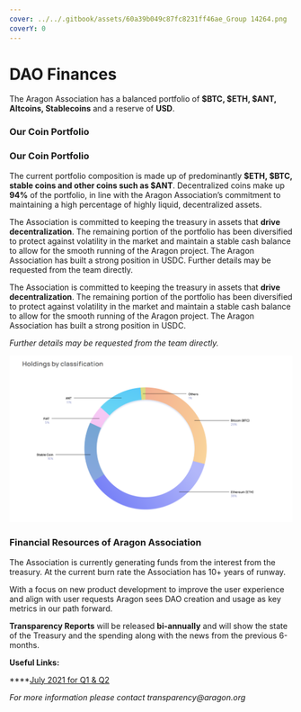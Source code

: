 ```yaml
---
cover: ../../.gitbook/assets/60a39b049c87fc8231ff46ae_Group 14264.png
coverY: 0
---
```


# DAO Finances

The Aragon Association has a balanced portfolio of **$BTC, $ETH, $ANT, Altcoins, Stablecoins** and a reserve of **USD**.

### Our Coin Portfolio

### Our Coin Portfolio

The current portfolio composition is made up of predominantly **$ETH, $BTC, stable coins and other coins such as $ANT**. Decentralized coins make up **94%** of the portfolio, in line with the Aragon Association’s commitment to maintaining a high percentage of highly liquid, decentralized assets.&#x20;

The Association is committed to keeping the treasury in assets that **drive decentralization**. The remaining portion of the portfolio has been diversified to protect against volatility in the market and maintain a stable cash balance to allow for the smooth running of the Aragon project. The Aragon Association has built a strong position in USDC. Further details may be requested from the team directly.

The Association is committed to keeping the treasury in assets that **drive decentralization**. The remaining portion of the portfolio has been diversified to protect against volatility in the market and maintain a stable cash balance to allow for the smooth running of the Aragon project. The Aragon Association has built a strong position in USDC.&#x20;

_Further details may be requested from the team directly._

![This image shows our holdings from Q3 2021](<../../.gitbook/assets/Screen Shot 2022-01-23 at 8.49.52 PM.png>)

### Financial Resources of Aragon Association

The Association is currently generating funds from the interest from the treasury. At the current burn rate the Association has 10+ years of runway.

With a focus on new product development to improve the user experience and align with user requests Aragon sees DAO creation and usage as key metrics in our path forward.

**Transparency Reports** will be released **bi-annually** and will show the state of the Treasury and the spending along with the news from the previous 6-months.



**Useful Links:**

****[July 2021 for Q1 & Q2](https://assets.website-files.com/5e997428d0f2eb13a90aec8c/60f15e66bc685a9ffefe088e\_Aragon\_Transparency\_Report\_-\_07-21\_18.pdf)

_For more information please contact transparency@aragon.org_
